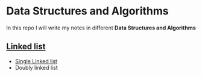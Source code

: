 # Data Structures and Algorithms

In this repo I will write my notes in different  **Data Structures and Algorithms**

## [Linked list](https://github.com/mdawoud27/data_structures_and_algorithms/tree/main/singly_linked_lists)
- [Single Linked list](https://github.com/mdawoud27/data_structures_and_algorithms/tree/main/singly_linked_lists)
- Doubly linked list
